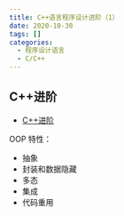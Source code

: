 ```yaml
---
title: C++语言程序设计进阶（1）
date: 2020-10-30
tags: []
categories:
  - 程序设计语言
  - C/C++
---
```


## C++进阶

- [C++进阶](#c进阶)

OOP 特性：

- 抽象
- 封装和数据隐藏
- 多态
- 集成
- 代码重用
